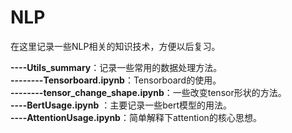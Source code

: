 # NLP
在这里记录一些NLP相关的知识技术，方便以后复习。

**----Utils_summary**：记录一些常用的数据处理方法。  
**--------Tensorboard.ipynb**：Tensorboard的使用。   
**--------tensor_change_shape.ipynb**：一些改变tensor形状的方法。   
**----BertUsage.ipynb** ：主要记录一些bert模型的用法。  
**----AttentionUsage.ipynb**：简单解释下attention的核心思想。  